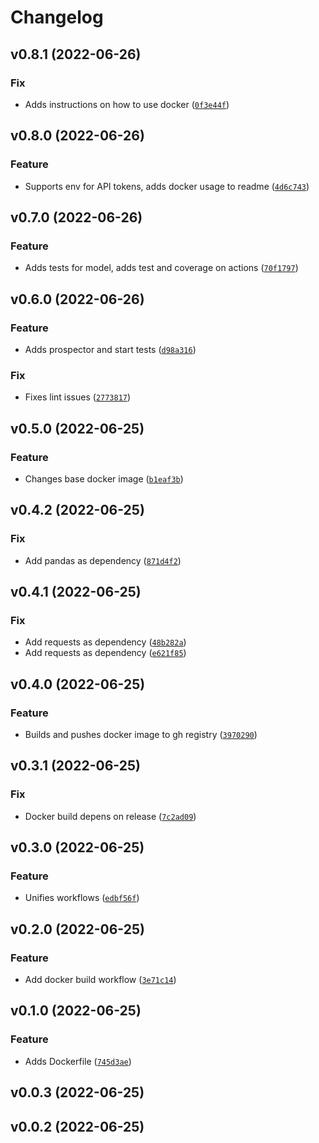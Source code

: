 # Changelog

<!--next-version-placeholder-->

## v0.8.1 (2022-06-26)
### Fix
* Adds instructions on how to use docker ([`0f3e44f`](https://github.com/davividal/utrello/commit/0f3e44f41d9d9b8011291a5dab9d18f37351c859))

## v0.8.0 (2022-06-26)
### Feature
* Supports env for API tokens, adds docker usage to readme ([`4d6c743`](https://github.com/davividal/utrello/commit/4d6c7434c6868890c7830bdcbb36b82119fafd69))

## v0.7.0 (2022-06-26)
### Feature
* Adds tests for model, adds test and coverage on actions ([`70f1797`](https://github.com/davividal/utrello/commit/70f1797488b5c4644c091e5a2d39dedd2c814749))

## v0.6.0 (2022-06-26)
### Feature
* Adds prospector and start tests ([`d98a316`](https://github.com/davividal/utrello/commit/d98a31618b5a684ac2c24ce33aff61d4dd285e36))

### Fix
* Fixes lint issues ([`2773817`](https://github.com/davividal/utrello/commit/27738178d64e4969bc7234a3bbfb42b2cadf4a9b))

## v0.5.0 (2022-06-25)
### Feature
* Changes base docker image ([`b1eaf3b`](https://github.com/davividal/utrello/commit/b1eaf3b702d565c19c53fe91ffc32ee44470df08))

## v0.4.2 (2022-06-25)
### Fix
* Add pandas as dependency ([`871d4f2`](https://github.com/davividal/utrello/commit/871d4f28486c1692802364878483af9665529a62))

## v0.4.1 (2022-06-25)
### Fix
* Add requests as dependency ([`48b282a`](https://github.com/davividal/utrello/commit/48b282a503b8bacf4a5650832efcf1a7fa3438ca))
* Add requests as dependency ([`e621f85`](https://github.com/davividal/utrello/commit/e621f859eee96f1a2655faf80e7a03b87dbf1bd5))

## v0.4.0 (2022-06-25)
### Feature
* Builds and pushes docker image to gh registry ([`3970290`](https://github.com/davividal/utrello/commit/3970290665c4a7cde9984d37251c433fc774e3e2))

## v0.3.1 (2022-06-25)
### Fix
* Docker build depens on release ([`7c2ad09`](https://github.com/davividal/utrello/commit/7c2ad09e7bb7088169f78d16004d64ba26ea64af))

## v0.3.0 (2022-06-25)
### Feature
* Unifies workflows ([`edbf56f`](https://github.com/davividal/utrello/commit/edbf56fdc20e14071cd17c4a5f758d4c2551f5cc))

## v0.2.0 (2022-06-25)
### Feature
* Add docker build workflow ([`3e71c14`](https://github.com/davividal/utrello/commit/3e71c14cb33eb0f4484207862b0756dd33915a29))

## v0.1.0 (2022-06-25)
### Feature
* Adds Dockerfile ([`745d3ae`](https://github.com/davividal/utrello/commit/745d3aec95b585308ea30da435226e173c1be93e))

## v0.0.3 (2022-06-25)


## v0.0.2 (2022-06-25)


